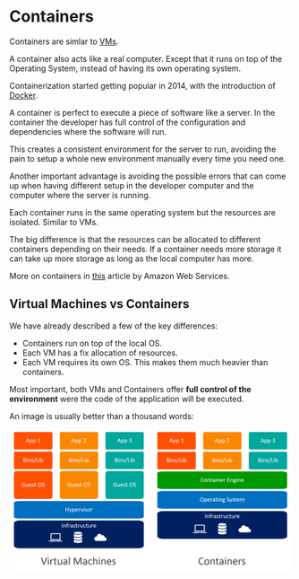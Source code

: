 # Containers

Containers are simlar to [VMs](./vms.md).

A container also acts like a real computer. Except that it runs on top of the Operating System, instead of having its own operating system.

Containerization started getting popular in 2014, with the introduction of [Docker](https://www.docker.com/).

A container is perfect to execute a piece of software like a server. In the container the developer has full control of the configuration and dependencies where the software will run.

This creates a consistent environment for the server to run, avoiding the pain to setup a whole new environment manually every time you need one.

Another important advantage is avoiding the possible errors that can come up when having different setup in the developer computer and the computer where the server is running.

Each container runs in the same operating system but the resources are isolated. Similar to VMs.

The big difference is that the resources can be allocated to different containers depending on their needs. If a container needs more storage it can take up more storage as long as the local computer has more.

More on containers in [this](https://aws.amazon.com/containers/) article by Amazon Web Services.

## Virtual Machines vs Containers

We have already described a few of the key differences:

* Containers run on top of the local OS.
* Each VM has a fix allocation of resources.
* Each VM requires its own OS. This makes them much heavier than containers.

Most important, both VMs and Containers offer **full control of the environment** were the code of the application will be executed.

An image is usually better than a thousand words:

![VMs vs Containers](./assets/containers-vs-vms.jpg)

